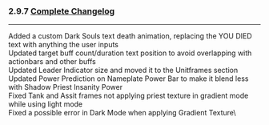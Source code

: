 ### 2.9.7 [Complete Changelog](https://github.com/eltreum0/eltruism/blob/main/Changelog.md)
___
Added a custom Dark Souls text death animation, replacing the YOU DIED text with anything the user inputs\
Updated target buff count/duration text position to avoid overlapping with actionbars and other buffs\
Updated Leader Indicator size and moved it to the Unitframes section\
Updated Power Prediction on Nameplate Power Bar to make it blend less with Shadow Priest Insanity Power\
Fixed Tank and Assit frames not applying priest texture in gradient mode while using light mode\
Fixed a possible error in Dark Mode when applying Gradient Texture\
